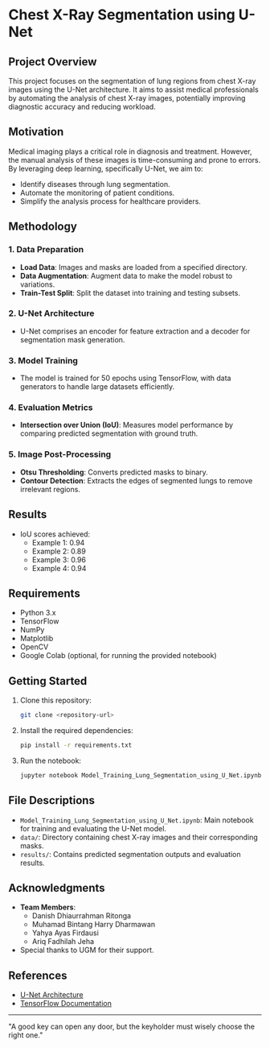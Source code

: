 # Chest X-Ray Segmentation using U-Net

## Project Overview
This project focuses on the segmentation of lung regions from chest X-ray images using the U-Net architecture. It aims to assist medical professionals by automating the analysis of chest X-ray images, potentially improving diagnostic accuracy and reducing workload.

## Motivation
Medical imaging plays a critical role in diagnosis and treatment. However, the manual analysis of these images is time-consuming and prone to errors. By leveraging deep learning, specifically U-Net, we aim to:

- Identify diseases through lung segmentation.
- Automate the monitoring of patient conditions.
- Simplify the analysis process for healthcare providers.

## Methodology
### 1. **Data Preparation**
   - **Load Data**: Images and masks are loaded from a specified directory.
   - **Data Augmentation**: Augment data to make the model robust to variations.
   - **Train-Test Split**: Split the dataset into training and testing subsets.

### 2. **U-Net Architecture**
   - U-Net comprises an encoder for feature extraction and a decoder for segmentation mask generation.

### 3. **Model Training**
   - The model is trained for 50 epochs using TensorFlow, with data generators to handle large datasets efficiently.

### 4. **Evaluation Metrics**
   - **Intersection over Union (IoU)**: Measures model performance by comparing predicted segmentation with ground truth.

### 5. **Image Post-Processing**
   - **Otsu Thresholding**: Converts predicted masks to binary.
   - **Contour Detection**: Extracts the edges of segmented lungs to remove irrelevant regions.

## Results
- IoU scores achieved:
  - Example 1: 0.94
  - Example 2: 0.89
  - Example 3: 0.96
  - Example 4: 0.94

## Requirements
- Python 3.x
- TensorFlow
- NumPy
- Matplotlib
- OpenCV
- Google Colab (optional, for running the provided notebook)

## Getting Started
1. Clone this repository:
   ```bash
   git clone <repository-url>
   ```
2. Install the required dependencies:
   ```bash
   pip install -r requirements.txt
   ```
3. Run the notebook:
   ```bash
   jupyter notebook Model_Training_Lung_Segmentation_using_U_Net.ipynb
   ```

## File Descriptions
- `Model_Training_Lung_Segmentation_using_U_Net.ipynb`: Main notebook for training and evaluating the U-Net model.
- `data/`: Directory containing chest X-ray images and their corresponding masks.
- `results/`: Contains predicted segmentation outputs and evaluation results.

## Acknowledgments
- **Team Members**:
  - Danish Dhiaurrahman Ritonga
  - Muhamad Bintang Harry Dharmawan
  - Yahya Ayas Firdausi
  - Ariq Fadhilah Jeha
- Special thanks to UGM for their support.

## References
- [U-Net Architecture](https://arxiv.org/abs/1505.04597)
- [TensorFlow Documentation](https://www.tensorflow.org/)

---
"A good key can open any door, but the keyholder must wisely choose the right one."
